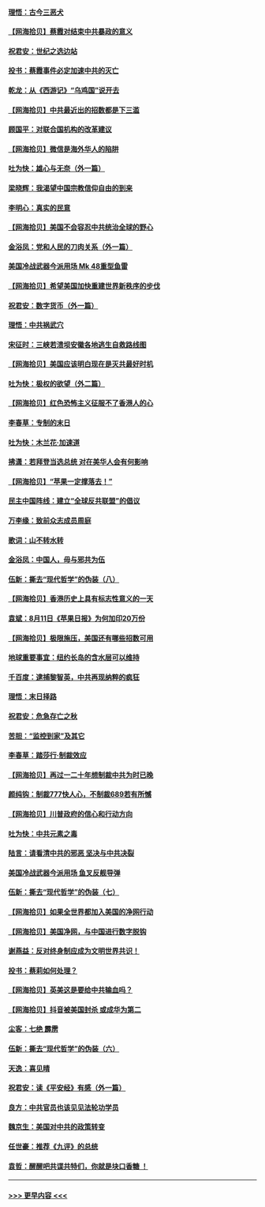 #### [理悟：古今三恶犬](../pages/nsc993/n12345190.md?t=08210402) 
#### [【网海拾贝】蔡霞对结束中共暴政的意义](../pages/nsc993/n12344263.md?t=08210402) 
#### [祝君安：世纪之选边站](../pages/nsc993/n12342382.md?t=08210402) 
#### [投书：蔡霞事件必定加速中共的灭亡](../pages/nsc993/n12341881.md?t=08210402) 
#### [乾龙：从《西游记》“乌鸡国”说开去](../pages/nsc993/n12341690.md?t=08210402) 
#### [【网海拾贝】中共最近出的招数都是下三滥](../pages/nsc993/n12341593.md?t=08210402) 
#### [顾国平：对联合国机构的改革建议](../pages/nsc993/n12339928.md?t=08210402) 
#### [【网海拾贝】微信是海外华人的陷阱](../pages/nsc993/n12338868.md?t=08210402) 
#### [吐为快：雄心与无奈（外一篇）](../pages/nsc993/n12338132.md?t=08210402) 
#### [梁晓辉：我渴望中国宗教信仰自由的到来](../pages/nsc993/n12336657.md?t=08210402) 
#### [李明心：真实的民意](../pages/nsc993/n12336089.md?t=08210402) 
#### [【网海拾贝】美国不会容忍中共统治全球的野心](../pages/nsc993/n12336063.md?t=08210402) 
#### [金浴凤：党和人民的刀肉关系（外一篇）](../pages/nsc993/n12335834.md?t=08210402) 
#### [美国冷战武器今派用场 Mk 48重型鱼雷](../pages/nsc993/n12335354.md?t=08210402) 
#### [【网海拾贝】希望美国加快重建世界新秩序的步伐](../pages/nsc993/n12334224.md?t=08210402) 
#### [祝君安：数字货币（外一篇）](../pages/nsc993/n12334186.md?t=08210402) 
#### [理悟：中共祸武穴](../pages/nsc993/n12333962.md?t=08210402) 
#### [宋征时：三峡若溃坝安徽各地逃生自救路线图](../pages/nsc993/n12332450.md?t=08210402) 
#### [【网海拾贝】美国应该明白现在是灭共最好时机](../pages/nsc993/n12332313.md?t=08210402) 
#### [吐为快：极权的欲望（外二篇）](../pages/nsc993/n12332089.md?t=08210402) 
#### [【网海拾贝】红色恐怖主义征服不了香港人的心](../pages/nsc993/n12329296.md?t=08210402) 
#### [李春草：专制的末日](../pages/nsc993/n12329079.md?t=08210402) 
#### [吐为快：木兰花‧加速道](../pages/nsc993/n12327366.md?t=08210402) 
#### [拂潇：若拜登当选总统 对在美华人会有何影响](../pages/nsc993/n12295996.md?t=08210402) 
#### [【网海拾贝】“苹果一定撑落去！”](../pages/nsc993/n12326784.md?t=08210402) 
#### [民主中国阵线：建立“全球反共联盟”的倡议](../pages/nsc993/n12324177.md?t=08210402) 
#### [万李缘：致前众志成员周庭](../pages/nsc993/n12324635.md?t=08210402) 
#### [歌词：山不转水转](../pages/nsc993/n12324599.md?t=08210402) 
#### [金浴凤：中国人，毋与邪共为伍](../pages/nsc993/n12324257.md?t=08210402) 
#### [伍新：撕去“现代哲学”的伪装（八）](../pages/nsc993/n12324188.md?t=08210402) 
#### [【网海拾贝】香港历史上具有标志性意义的一天](../pages/nsc993/n12324021.md?t=08210402) 
#### [袁斌：8月11日《苹果日报》为何加印20万份](../pages/nsc993/n12323955.md?t=08210402) 
#### [【网海拾贝】极限施压，美国还有哪些招数可用](../pages/nsc993/n12322512.md?t=08210402) 
#### [地球重要事宜：纽约长岛的含水层可以维持](../pages/nsc993/n12321844.md?t=08210402) 
#### [千百度：逮捕黎智英，中共再现纳粹的疯狂](../pages/nsc993/n12321777.md?t=08210402) 
#### [理悟：末日择路](../pages/nsc993/n12320812.md?t=08210402) 
#### [祝君安：危急存亡之秋](../pages/nsc993/n12320795.md?t=08210402) 
#### [苦胆：“监控到家”及其它](../pages/nsc993/n12320751.md?t=08210402) 
#### [李春草：踏莎行·制裁效应](../pages/nsc993/n12318290.md?t=08210402) 
#### [【网海拾贝】再过一二十年想制裁中共为时已晚](../pages/nsc993/n12318195.md?t=08210402) 
#### [颜纯钩：制裁777快人心，不制裁689若有所憾](../pages/nsc993/n12316912.md?t=08210402) 
#### [【网海拾贝】川普政府的信心和行动方向](../pages/nsc993/n12316673.md?t=08210402) 
#### [吐为快：中共元素之毒](../pages/nsc993/n12316547.md?t=08210402) 
#### [陆言：请看清中共的邪恶 坚决与中共决裂](../pages/nsc993/n12315784.md?t=08210402) 
#### [美国冷战武器今派用场 鱼叉反舰导弹](../pages/nsc993/n12316258.md?t=08210402) 
#### [伍新：撕去“现代哲学”的伪装（七）](../pages/nsc993/n12315846.md?t=08210402) 
#### [【网海拾贝】如果全世界都加入美国的净网行动](../pages/nsc993/n12315588.md?t=08210402) 
#### [【网海拾贝】美国净网，与中国进行数字脱钩](../pages/nsc993/n12312813.md?t=08210402) 
#### [谢燕益：反对终身制应成为文明世界共识！](../pages/nsc993/n12310465.md?t=08210402) 
#### [投书：蔡莉如何处理？](../pages/nsc993/n12310224.md?t=08210402) 
#### [【网海拾贝】英美这是要给中共输血吗？](../pages/nsc993/n12307646.md?t=08210402) 
#### [【网海拾贝】抖音被美国封杀 或成华为第二](../pages/nsc993/n12305277.md?t=08210402) 
#### [尘客：七绝 霹雳](../pages/nsc993/n12304053.md?t=08210402) 
#### [伍新：撕去“现代哲学”的伪装（六）](../pages/nsc993/n12303243.md?t=08210402) 
#### [天逸：喜见晴](../pages/nsc993/n12303226.md?t=08210402) 
#### [祝君安：读《平安经》有感（外一篇）](../pages/nsc993/n12303170.md?t=08210402) 
#### [良方：中共官员也该见见法轮功学员](../pages/nsc993/n12302985.md?t=08210402) 
#### [魏京生：美国对中共的政策转变](../pages/nsc993/n12302929.md?t=08210402) 
#### [任世豪：推荐《九评》的总统](../pages/nsc993/n12302838.md?t=08210402) 
#### [袁哲：醒醒吧共谍共特们，你就是块口香糖 ！](../pages/nsc993/n12302678.md?t=08210402) 

----
#### [ >>> 更早内容 <<< ](../indexes/nsc993-earlier.md)
